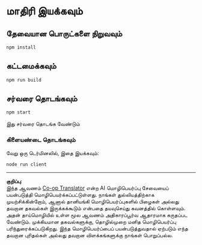 <!--
CO_OP_TRANSLATOR_METADATA:
{
  "original_hash": "67cc24a3a2d1cdd7d395ed5e67be8557",
  "translation_date": "2025-10-11T11:55:56+00:00",
  "source_file": "03-GettingStarted/11-simple-auth/code/basic/typescript/README.md",
  "language_code": "ta"
}
-->
# மாதிரி இயக்கவும்

## தேவையான பொருட்களை நிறுவவும்

```bash
npm install
```

## கட்டமைக்கவும்

```bash
npm run build
```

## சர்வரை தொடங்கவும்

```bash
npm start
```

இது சர்வரை தொடங்க வேண்டும்

### கிளையண்டை தொடங்கவும்

வேறு ஒரு டெர்மினலில், இதை இயக்கவும்:

```bash
node run client
```

---

**குறிப்பு**:  
இந்த ஆவணம் [Co-op Translator](https://github.com/Azure/co-op-translator) என்ற AI மொழிபெயர்ப்பு சேவையைப் பயன்படுத்தி மொழிபெயர்க்கப்பட்டுள்ளது. நாங்கள் துல்லியத்திற்காக முயற்சிக்கின்றோம், ஆனால் தானியங்கி மொழிபெயர்ப்புகளில் பிழைகள் அல்லது தவறான தகவல்கள் இருக்கக்கூடும் என்பதை தயவுசெய்து கவனத்தில் கொள்ளவும். அதன் தாய்மொழியில் உள்ள மூல ஆவணம் அதிகாரப்பூர்வ ஆதாரமாக கருதப்பட வேண்டும். முக்கியமான தகவல்களுக்கு, தொழில்முறை மனித மொழிபெயர்ப்பு பரிந்துரைக்கப்படுகிறது. இந்த மொழிபெயர்ப்பைப் பயன்படுத்துவதால் ஏற்படும் எந்த தவறான புரிதல்கள் அல்லது தவறான விளக்கங்களுக்கு நாங்கள் பொறுப்பல்ல.